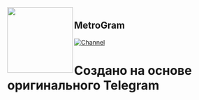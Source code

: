 <img src="https://i.imgur.com/yC2SfO3.png" width="150" align="left"/>

## MetroGram

[![Channel](https://i.imgur.com/a9AO8qX.png)](https://t.me/metrogramclient)

# Создано на основе оригинального Telegram
